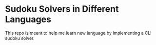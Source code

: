 # Sudoku Solvers in Different Languages 

This repo is meant to help me learn new language by implementing a CLI sudoku solver.
